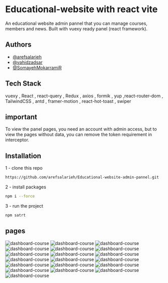 
# Educational-website with react vite

An educational website admin pannel that you can manage courses, members and news.
Built with vuexy ready panel (react framework).

## Authors

- [@arefsalarieh](https://github.com/arefsalarieh)
- [@vahidzadsar](https://github.com/vahid-zed)
- [@SomayehMokarramiR](https://github.com/SomayehMokarramiR)



## Tech Stack

 vuexy , React , react-query , Redux , axios , formik , yup ,react-router-dom , TailwindCSS , antd , framer-motion , react-hot-toast , swiper


## important

To view the panel pages, you need an account with admin access, but to view the pages without data, you can remove the token requirement in interceptor.



## Installation

1 - clone this repo

```bash
https://github.com/arefsalarieh/Educational-website-admin-pannel.git
```

2 - install packages

```bash
npm i --force
```

3 - run the project

```bash
npm satrt
```
    

##  pages

![dashboard-course](public/demo/1.png)
![dashboard-course](public/demo/2.png)
![dashboard-course](public/demo/3.png)
![dashboard-course](public/demo/4.png)
![dashboard-course](public/demo/5.png)
![dashboard-course](public/demo/6.png)
![dashboard-course](public/demo/7.png)
![dashboard-course](public/demo/8.png)
![dashboard-course](public/demo/9.png)
![dashboard-course](public/demo/10.png)
![dashboard-course](public/demo/11.png)
![dashboard-course](public/demo/12.png)
![dashboard-course](public/demo/13.png)
![dashboard-course](public/demo/14.png)
![dashboard-course](public/demo/15.png)
![dashboard-course](public/demo/16.png)
![dashboard-course](public/demo/17.png)
![dashboard-course](public/demo/18.png)
![dashboard-course](public/demo/19.png)


